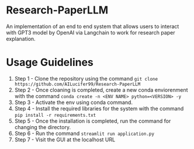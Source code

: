 # Research-PaperLLM
An implementation of an end to end system that allows users to interact with GPT3 model by OpenAI via Langchain to work for research paper explanation.

# Usage Guidelines
1.   Step 1 - Clone the repository using the command `git clone https://github.com/AILucifer99/Research-PaperLLM`
2.   Step 2 - Once cloaning is completed, create a new conda enviorenment with the command `conda create -n <ENV NAME> python=<VERSION> -y`
3.   Step 3 - Activate the env using conda command.
4.   Step 4 - Install the required libraries for the system with the command `pip install -r requirements.txt`
5.   Step 5 - Once the installation is completed, run the command for changing the directory.
6.   Step 6 - Run the command `streamlit run application.py`
7.   Step 7 - Visit the GUI at the localhost URL
